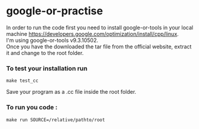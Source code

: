 # google-or-practise 

In order to run the code first you need to install google-or-tools in your local machine https://developers.google.com/optimization/install/cpp/linux.  
I'm using google-or-tools v9.3.10502.  
Once you have the downloaded the tar file from the official website, extract it and change to the root folder.


### To test your installation run
```
make test_cc
```
Save your program as a .cc file inside the root folder.  


### To run you code :
```
make run SOURCE=/relative/pathto/root
```